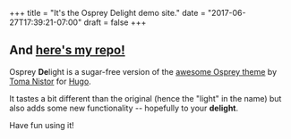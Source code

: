 +++
title = "It's the Osprey Delight demo site."
date = "2017-06-27T17:39:21-07:00"
draft = false
+++

## And [here's my repo!](https://github.com/kdevo/osprey-delight)

Osprey **De**light is a sugar-free version of the [awesome Osprey theme](https://github.com/tomanistor/osprey) by [Toma Nistor](https://tomanistor.com/) for [Hugo](https://gohugo.io/).

It tastes a bit different than the original (hence the "light" in the name) but also adds some new functionality -- hopefully to your **delight**.

Have fun using it!